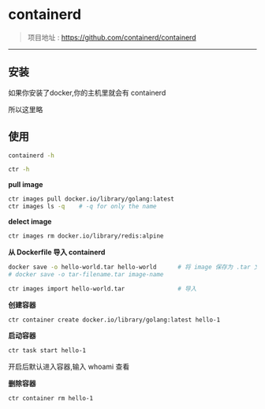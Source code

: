 # containerd

> 项目地址 : https://github.com/containerd/containerd

---

## 安装

如果你安装了docker,你的主机里就会有 containerd

所以这里略

## 使用

```bash
containerd -h

ctr -h
```

**pull image**
```bash
ctr images pull docker.io/library/golang:latest
ctr images ls -q    # -q for only the name
```

**delect image**
```bash
ctr images rm docker.io/library/redis:alpine
```

**从 Dockerfile 导入 containerd**
```bash
docker save -o hello-world.tar hello-world      # 将 image 保存为 .tar 文件
# docker save -o tar-filename.tar image-name

ctr images import hello-world.tar               # 导入
```

**创建容器**
```bash
ctr container create docker.io/library/golang:latest hello-1
```

**启动容器**
```bash
ctr task start hello-1
```

开启后默认进入容器,输入 whoami 查看

**删除容器**
```bash
ctr container rm hello-1
```
